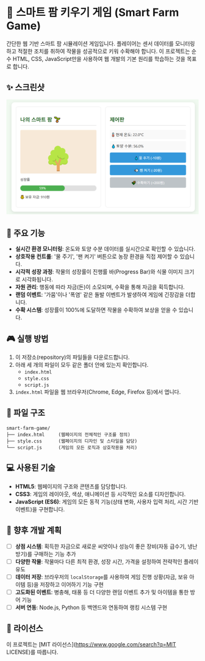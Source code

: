 
# 🌿 스마트 팜 키우기 게임 (Smart Farm Game)

간단한 웹 기반 스마트 팜 시뮬레이션 게임입니다. 플레이어는 센서 데이터를 모니터링하고 적절한 조치를 취하여 작물을 성공적으로 키워 수확해야 합니다. 이 프로젝트는 순수 HTML, CSS, JavaScript만을 사용하여 웹 개발의 기본 원리를 학습하는 것을 목표로 합니다.

## ✨ 스크린샷

<img src= "https://github.com/buskingsue/smart_farm_game/blob/main/screen_shot.png">

## 🚀 주요 기능

  - **실시간 환경 모니터링**: 온도와 토양 수분 데이터를 실시간으로 확인할 수 있습니다.
  - **상호작용 컨트롤**: '물 주기', '팬 켜기' 버튼으로 농장 환경을 직접 제어할 수 있습니다.
  - **시각적 성장 과정**: 작물의 성장률이 진행률 바(Progress Bar)와 식물 이미지 크기로 시각화됩니다.
  - **자원 관리**: 행동에 따라 자금(돈)이 소모되며, 수확을 통해 자금을 획득합니다.
  - **랜덤 이벤트**: '가뭄'이나 '폭염' 같은 돌발 이벤트가 발생하여 게임에 긴장감을 더합니다.
  - **수확 시스템**: 성장률이 100%에 도달하면 작물을 수확하여 보상을 얻을 수 있습니다.

## 🎮 실행 방법

1.  이 저장소(repository)의 파일들을 다운로드합니다.
2.  아래 세 개의 파일이 모두 같은 폴더 안에 있는지 확인합니다.
      - `index.html`
      - `style.css`
      - `script.js`
3.  `index.html` 파일을 웹 브라우저(Chrome, Edge, Firefox 등)에서 엽니다.

## 📂 파일 구조

```
smart-farm-game/
├── index.html     (웹페이지의 전체적인 구조를 정의)
├── style.css      (웹페이지의 디자인 및 스타일을 담당)
└── script.js      (게임의 모든 로직과 상호작용을 처리)
```

## 💻 사용된 기술

  - **HTML5**: 웹페이지의 구조와 콘텐츠를 담당합니다.
  - **CSS3**: 게임의 레이아웃, 색상, 애니메이션 등 시각적인 요소를 디자인합니다.
  - **JavaScript (ES6)**: 게임의 모든 동적 기능(상태 변화, 사용자 입력 처리, 시간 기반 이벤트)을 구현합니다.

## 🌱 향후 개발 계획

  - [ ] **상점 시스템**: 획득한 자금으로 새로운 씨앗이나 성능이 좋은 장비(자동 급수기, 냉난방기)를 구매하는 기능 추가
  - [ ] **다양한 작물**: 작물마다 다른 최적 환경, 성장 시간, 가격을 설정하여 전략적인 플레이 유도
  - [ ] **데이터 저장**: 브라우저의 `localStorage`를 사용하여 게임 진행 상황(자금, 보유 아이템 등)을 저장하고 이어하기 기능 구현
  - [ ] **고도화된 이벤트**: 병충해, 태풍 등 더 다양한 랜덤 이벤트 추가 및 아이템을 통한 방어 기능
  - [ ] **서버 연동**: Node.js, Python 등 백엔드와 연동하여 랭킹 시스템 구현

## 📝 라이선스

이 프로젝트는 [MIT 라이선스](https://www.google.com/search?q=MIT LICENSE)를 따릅니다.
